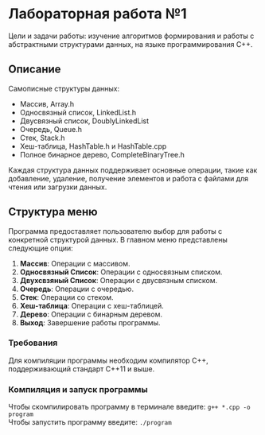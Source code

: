 ﻿# Лабораторная работа №1

Цели и задачи работы: изучение алгоритмов формирования и
работы с абстрактными структурами данных, на языке программирования С++.

## Описание
Самописные структуры данных:  
- Массив, Array.h 
- Односвязный список, LinkedList.h 
- Двусвязный список, DoublyLinkedList
- Очередь, Queue.h
- Стек, Stack.h
- Хеш-таблица, HashTable.h и HashTable.cpp
- Полное бинарное дерево, CompleteBinaryTree.h

Каждая структура данных поддерживает основные операции, такие как добавление, удаление, получение элементов и работа с файлами для чтения или загрузки данных.

## Структура меню
Программа предоставляет пользователю выбор для работы с конкретной структурой данных. В главном меню представлены следующие опции:

1. **Массив**: Операции с массивом.
2. **Односвязный Список**: Операции с односвязным списком.
3. **Двухсвзяный Список**: Операции с двусвязным списком.
4. **Очередь**: Операции с очередью.
5. **Стек**: Операции со стеком.
6. **Хеш-таблица**: Операции с хеш-таблицей.
7. **Дерево**: Операции с бинарным деревом.
8. **Выход**: Завершение работы программы.

### Требования
Для компиляции программы необходим компилятор C++, поддерживающий стандарт C++11 и выше.

### Компиляция и запуск программы
Чтобы скомпилировать программу в терминале введите: ```g++ *.cpp -o program```  
Чтобы запустить программу введите: ```./program```
